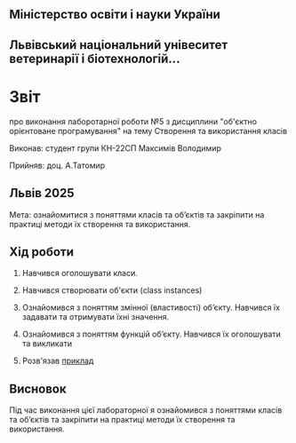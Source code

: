 ## Міністерство освіти і науки України

## Львівський національний унівеситет ветеринарії і біотехнологій...

# Звіт
про виконання лаборотарної роботи №5 з дисциплини "об'єктно орієнтоване програмування" на тему Створення та використання класів

Виконав: студент групи КН-22СП Максимів Володимир

Прийняв: доц. А.Татомир

## Львів 2025

Мета: ознайомитися з поняттями класів та об’єктів та закріпити на практиці методи їх створення та використання.

## Хід роботи

1. Навчився оголошувати класи.

2. Навчився створювати об'єкти (class instances)

3. Ознайомився з поняттям змінної (властивості) обʼєкту. Навчився їх задавати та отримувати їхні значення.

4. Ознайомився з поняттям функцій об’єкту. Навчився їх оголошувати та викликати

5. Розв'язав [приклад](class.py)

## Висновок
Під час виконання цієї лабораторної я ознайомився з поняттями класів та об’єктів та закріпити на практиці методи їх створення та використання.